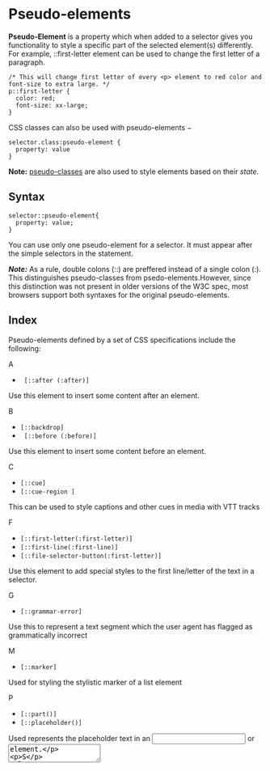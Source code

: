# Pseudo-elements

**Pseudo-Element** is a property which when added to a selector gives you functionality to style a specific part of the selected element(s) differently. For example, ::first-letter element can be used to change the first letter of a paragraph.

```
/* This will change first letter of every <p> element to red color and font-size to extra large. */
p::first-letter {
  color: red;
  font-size: xx-large;
}
```

CSS classes can also be used with pseudo-elements −
```
selector.class:pseudo-element {
  property: value
}
```


**Note:** [pseudo-classes](https://developer.mozilla.org/en-US/docs/Web/CSS/Pseudo-classes) are also used to style elements based on their *state*.

## Syntax

```    
selector::pseudo-element{
  property: value;
}  
```
You can use only one pseudo-element for a selector. It must appear after the simple selectors in the statement.


***Note:*** As a rule, double colons (::) are preffered instead of a single colon (:). This distinguishes pseudo-classes from psedo-elements.However, since this distinction was not present in older versions of the W3C spec, most browsers support both syntaxes for the original pseudo-elements.

## Index
Pseudo-elements defined by a set of CSS specifications include the following:

A 
    
   -    ``` [::after (:after)]```
   
   Use this element to insert some content after an element.

B
    
   -   ```[::backdrop]```
   -   ``` [::before (:before)]```

Use this element to insert some content before an element.
     
C  

   -    ``` [::cue] ``` 
   -    ``` [::cue-region ] ``` 

This can be used to style captions and other cues in media with VTT tracks

F

   -    ``` [::first-letter(:first-letter)] ``` 
   -    ``` [::first-line(:first-line)] ```
   -    ``` [::file-selector-button(:first-letter)] ```

Use this element to add special styles to the first line/letter of the text in a selector.


G

   -  ``` [::grammar-error] ```

Use this to represent a text segment which the user agent has flagged as grammatically incorrect


M

   -    ``` [::marker] ```

Used for styling the stylistic marker of a list element
   
   
P

   -    ``` [::part()] ```
   -    ``` [::placeholder()] ```

Used represents the placeholder text in an <input> or <textarea> element.
    
S

   -    ``` [::selection] ```
   -    ``` [::slotted()] ```
   -    ``` [::spelling-error] ```
  
 Used to represents a text segment which the user agent has flagged as incorrectly spelled
 
T

   -   ```  [::target-text] ```
  
  It allows authors to choose how to highlight that section of text
 
 
## Refrence

- [MDN Documentation](https://developer.mozilla.org/en-US/docs/Web/CSS/Pseudo-elements)
- [W3 School Docs](https://www.w3schools.com/css/css_pseudo_elements.asp)
